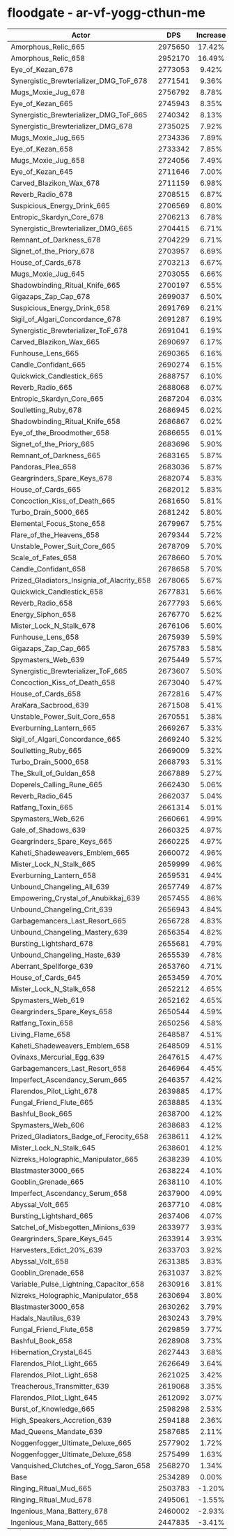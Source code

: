 # floodgate - ar-vf-yogg-cthun-me
| Actor | DPS | Increase |
|---|:---:|:---:|
|Amorphous_Relic_665|2975650|17.42%|
|Amorphous_Relic_658|2952170|16.49%|
|Eye_of_Kezan_678|2773053|9.42%|
|Synergistic_Brewterializer_DMG_ToF_678|2771541|9.36%|
|Mugs_Moxie_Jug_678|2756792|8.78%|
|Eye_of_Kezan_665|2745943|8.35%|
|Synergistic_Brewterializer_DMG_ToF_665|2740342|8.13%|
|Synergistic_Brewterializer_DMG_678|2735025|7.92%|
|Mugs_Moxie_Jug_665|2734336|7.89%|
|Eye_of_Kezan_658|2733342|7.85%|
|Mugs_Moxie_Jug_658|2724056|7.49%|
|Eye_of_Kezan_645|2711646|7.00%|
|Carved_Blazikon_Wax_678|2711159|6.98%|
|Reverb_Radio_678|2708515|6.87%|
|Suspicious_Energy_Drink_665|2706569|6.80%|
|Entropic_Skardyn_Core_678|2706213|6.78%|
|Synergistic_Brewterializer_DMG_665|2704415|6.71%|
|Remnant_of_Darkness_678|2704229|6.71%|
|Signet_of_the_Priory_678|2703957|6.69%|
|House_of_Cards_678|2703213|6.67%|
|Mugs_Moxie_Jug_645|2703055|6.66%|
|Shadowbinding_Ritual_Knife_665|2700197|6.55%|
|Gigazaps_Zap_Cap_678|2699037|6.50%|
|Suspicious_Energy_Drink_658|2691769|6.21%|
|Sigil_of_Algari_Concordance_678|2691287|6.19%|
|Synergistic_Brewterializer_ToF_678|2691041|6.19%|
|Carved_Blazikon_Wax_665|2690697|6.17%|
|Funhouse_Lens_665|2690365|6.16%|
|Candle_Confidant_665|2690274|6.15%|
|Quickwick_Candlestick_665|2688757|6.10%|
|Reverb_Radio_665|2688068|6.07%|
|Entropic_Skardyn_Core_665|2687204|6.03%|
|Soulletting_Ruby_678|2686945|6.02%|
|Shadowbinding_Ritual_Knife_658|2686867|6.02%|
|Eye_of_the_Broodmother_658|2686655|6.01%|
|Signet_of_the_Priory_665|2683696|5.90%|
|Remnant_of_Darkness_665|2683165|5.87%|
|Pandoras_Plea_658|2683036|5.87%|
|Geargrinders_Spare_Keys_678|2682074|5.83%|
|House_of_Cards_665|2682012|5.83%|
|Concoction_Kiss_of_Death_665|2681650|5.81%|
|Turbo_Drain_5000_665|2681242|5.80%|
|Elemental_Focus_Stone_658|2679967|5.75%|
|Flare_of_the_Heavens_658|2679344|5.72%|
|Unstable_Power_Suit_Core_665|2678709|5.70%|
|Scale_of_Fates_658|2678660|5.70%|
|Candle_Confidant_658|2678658|5.70%|
|Prized_Gladiators_Insignia_of_Alacrity_658|2678065|5.67%|
|Quickwick_Candlestick_658|2677831|5.66%|
|Reverb_Radio_658|2677793|5.66%|
|Energy_Siphon_658|2676770|5.62%|
|Mister_Lock_N_Stalk_678|2676106|5.60%|
|Funhouse_Lens_658|2675939|5.59%|
|Gigazaps_Zap_Cap_665|2675783|5.58%|
|Spymasters_Web_639|2675449|5.57%|
|Synergistic_Brewterializer_ToF_665|2673607|5.50%|
|Concoction_Kiss_of_Death_658|2673040|5.47%|
|House_of_Cards_658|2672816|5.47%|
|AraKara_Sacbrood_639|2671508|5.41%|
|Unstable_Power_Suit_Core_658|2670551|5.38%|
|Everburning_Lantern_665|2669267|5.33%|
|Sigil_of_Algari_Concordance_665|2669240|5.32%|
|Soulletting_Ruby_665|2669009|5.32%|
|Turbo_Drain_5000_658|2668793|5.31%|
|The_Skull_of_Guldan_658|2667889|5.27%|
|Doperels_Calling_Rune_665|2662430|5.06%|
|Reverb_Radio_645|2662037|5.04%|
|Ratfang_Toxin_665|2661314|5.01%|
|Spymasters_Web_626|2660661|4.99%|
|Gale_of_Shadows_639|2660325|4.97%|
|Geargrinders_Spare_Keys_665|2660225|4.97%|
|Kaheti_Shadeweavers_Emblem_665|2660072|4.96%|
|Mister_Lock_N_Stalk_665|2659999|4.96%|
|Everburning_Lantern_658|2659531|4.94%|
|Unbound_Changeling_All_639|2657749|4.87%|
|Empowering_Crystal_of_Anubikkaj_639|2657455|4.86%|
|Unbound_Changeling_Crit_639|2656943|4.84%|
|Garbagemancers_Last_Resort_665|2656728|4.83%|
|Unbound_Changeling_Mastery_639|2656354|4.82%|
|Bursting_Lightshard_678|2655681|4.79%|
|Unbound_Changeling_Haste_639|2655539|4.78%|
|Aberrant_Spellforge_639|2653760|4.71%|
|House_of_Cards_645|2653459|4.70%|
|Mister_Lock_N_Stalk_658|2652212|4.65%|
|Spymasters_Web_619|2652162|4.65%|
|Geargrinders_Spare_Keys_658|2650544|4.59%|
|Ratfang_Toxin_658|2650256|4.58%|
|Living_Flame_658|2648587|4.51%|
|Kaheti_Shadeweavers_Emblem_658|2648509|4.51%|
|Ovinaxs_Mercurial_Egg_639|2647615|4.47%|
|Garbagemancers_Last_Resort_658|2646964|4.45%|
|Imperfect_Ascendancy_Serum_665|2646357|4.42%|
|Flarendos_Pilot_Light_678|2639885|4.17%|
|Fungal_Friend_Flute_665|2638885|4.13%|
|Bashful_Book_665|2638700|4.12%|
|Spymasters_Web_606|2638683|4.12%|
|Prized_Gladiators_Badge_of_Ferocity_658|2638611|4.12%|
|Mister_Lock_N_Stalk_645|2638601|4.12%|
|Nizreks_Holographic_Manipulator_665|2638239|4.10%|
|Blastmaster3000_665|2638224|4.10%|
|Gooblin_Grenade_665|2638110|4.10%|
|Imperfect_Ascendancy_Serum_658|2637900|4.09%|
|Abyssal_Volt_665|2637710|4.08%|
|Bursting_Lightshard_665|2637406|4.07%|
|Satchel_of_Misbegotten_Minions_639|2633977|3.93%|
|Geargrinders_Spare_Keys_645|2633914|3.93%|
|Harvesters_Edict_20%_639|2633703|3.92%|
|Abyssal_Volt_658|2631385|3.83%|
|Gooblin_Grenade_658|2631037|3.82%|
|Variable_Pulse_Lightning_Capacitor_658|2630916|3.81%|
|Nizreks_Holographic_Manipulator_658|2630694|3.80%|
|Blastmaster3000_658|2630262|3.79%|
|Hadals_Nautilus_639|2630243|3.79%|
|Fungal_Friend_Flute_658|2629859|3.77%|
|Bashful_Book_658|2628908|3.73%|
|Hibernation_Crystal_645|2627443|3.68%|
|Flarendos_Pilot_Light_665|2626649|3.64%|
|Flarendos_Pilot_Light_658|2621025|3.42%|
|Treacherous_Transmitter_639|2619068|3.35%|
|Flarendos_Pilot_Light_645|2612092|3.07%|
|Burst_of_Knowledge_665|2598298|2.53%|
|High_Speakers_Accretion_639|2594188|2.36%|
|Mad_Queens_Mandate_639|2587685|2.11%|
|Noggenfogger_Ultimate_Deluxe_665|2577902|1.72%|
|Noggenfogger_Ultimate_Deluxe_658|2575499|1.63%|
|Vanquished_Clutches_of_Yogg_Saron_658|2568270|1.34%|
|Base|2534289|0.00%|
|Ringing_Ritual_Mud_665|2503783|-1.20%|
|Ringing_Ritual_Mud_678|2495061|-1.55%|
|Ingenious_Mana_Battery_678|2460002|-2.93%|
|Ingenious_Mana_Battery_665|2447835|-3.41%|

